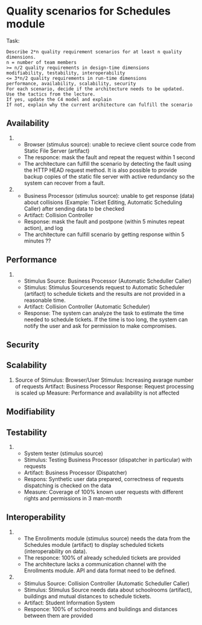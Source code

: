 # Quality scenarios for Schedules module

Task:
```
Describe 2*n quality requirement scenarios for at least n quality dimensions.
n = number of team members
>= n/2 quality requirements in design-time dimensions
modifiability, testability, interoperability
<= 3*n/2 quality requirements in run-time dimensions
performance, availability, scalability, security
For each scenario, decide if the architecture needs to be updated.
Use the tactics from the lecture.
If yes, update the C4 model and explain
If not, explain why the current architecture can fulfill the scenario
```
## Availability
1.  - Browser (stimulus source): unable to recieve client source code from Static File Server (artifact)
    - The responce: mask the fault and repeat the request within 1 second
    - The architecture can fulfill the scenario by detecting the fault using the HTTP HEAD request method. It is also possible to provide backup copies of the static file server with active redundancy so the system can recover from a fault.

2.   - Business Processor (stimulus source): unable to get response (data) about collisions (Example: Ticket Editing, Automatic Scheduling Caller) after sending data to be checked
     - Artifact: Collision Controller
     - Response: mask the fault and postpone (within 5 minutes repeat action), and log
     - The architecture can fulfill scenario by getting response within 5 minutes ??
   
  
## Performance
1.   - Stimulus Source: Business Processor (Automatic Scheduller Caller)
     - Stimulus: Stimulus Sourcesends request to Automatic Scheduler (artifact) to schedule tickets and the results are not provided in a reasonable time.
     - Artifact: Collision Controller (Automatic Scheduler)
     - Response: The system can analyze the task to estimate the time needed to schedule tickets. If the time is too long, the system can notify the user and ask for permission to make compromises.

## Security
## Scalability
1.    Source of Stimulus: Browser/User
      Stimulus: Increasing avarage number of requests
      Artifact: Business Processor
      Response: Request processing is scaled up
      Measure: Performance and availability is not affected

## Modifiability
## Testability
1.   - System tester (stimulus source)
     - Stimulus: Testing Business Processor (dispatcher in particular) with requests
     - Artifact: Business Processor (Dispatcher)
     - Respons: Synthetic user data prepared, correctness of requests dispatching is checked on the data
     - Measure: Coverage of 100% known user requests with different rights and permissions in 3 man-month
  
## Interoperability
1.   - The Enrollments module (stimulus source) needs the data from the Schedules module (artifact) to display scheduled tickets (interoperability on data).
     - The responce: 100% of already scheduled tickets are provided
     - The architecture lacks a communication channel with the Enrollments module. API and data format need to be defined.

2.   - Stimulus Source: Collision Controller (Automatic Scheduller Caller)
     - Stimulus: Stimulus Source needs data about schoolrooms (artifact), buildings and mutual distances to schedule tickets.
     - Artifact: Student Information System
     - Responce: 100% of schoolrooms and buildings and distances between them are provided
 

  
